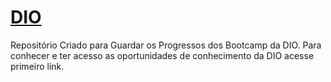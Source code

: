 # [DIO](https://www.dio.me/)
Repositório Criado para Guardar os Progressos dos Bootcamp da DIO.
Para conhecer e ter acesso as oportunidades de conhecimento da DIO acesse primeiro link.
